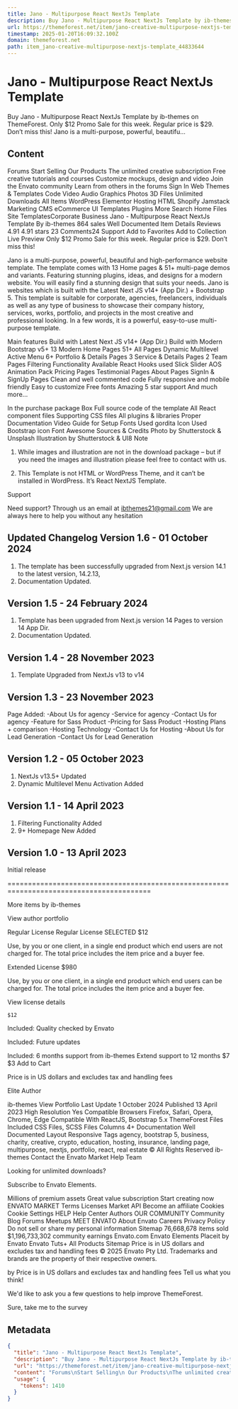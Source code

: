 ```yaml
---
title: Jano - Multipurpose React NextJs Template
description: Buy Jano - Multipurpose React NextJs Template by ib-themes on ThemeForest. Only $12 Promo Sale for this week. Regular price is $29. Don’t miss this! Jano is a multi-purpose, powerful, beautifu...
url: https://themeforest.net/item/jano-creative-multipurpose-nextjs-template/44833644
timestamp: 2025-01-20T16:09:32.100Z
domain: themeforest.net
path: item_jano-creative-multipurpose-nextjs-template_44833644
---
```


# Jano - Multipurpose React NextJs Template


Buy Jano - Multipurpose React NextJs Template by ib-themes on ThemeForest. Only $12 Promo Sale for this week. Regular price is $29. Don’t miss this! Jano is a multi-purpose, powerful, beautifu...


## Content

Forums
Start Selling
 Our Products
The unlimited creative subscription
Free creative tutorials and courses
Customize mockups, design and video
Join the Envato community
Learn from others in the forums
Sign In
Web Themes & Templates
Code
Video
Audio
Graphics
Photos
3D Files
Unlimited Downloads
All Items
WordPress
Elementor
Hosting
HTML
Shopify
Jamstack
Marketing
CMS
eCommerce
UI Templates
Plugins
More
Search
Home Files Site TemplatesCorporate Business
Jano - Multipurpose React NextJs Template
By ib-themes  864 sales Well Documented 
Item Details
Reviews 
     4.91
4.91 stars
 23
Comments24
Support
Add to Favorites
Add to Collection
Live Preview
Only $12 Promo Sale for this week. Regular price is $29. Don’t miss this!

Jano is a multi-purpose, powerful, beautiful and high-performance website template. The template comes with 13 Home pages & 51+ multi-page demos and variants. Featuring stunning plugins, ideas, and designs for a modern website. You will easily find a stunning design that suits your needs. Jano is websites which is built with the Latest Next JS v14+ (App Dir.) + Bootstrap 5. This template is suitable for corporate, agencies, freelancers, individuals as well as any type of business to showcase their company history, services, works, portfolio, and projects in the most creative and professional looking. In a few words, it is a powerful, easy-to-use multi-purpose template.

Main features
Build with Latest Next JS v14+ (App Dir.)
Build with Modern Bootstrap v5+
13 Modern Home Pages
51+ All Pages
Dynamic Multilevel Active Menu
6+ Portfolio & Details Pages
3 Service & Details Pages
2 Team Pages
Filtering Functionality Available
React Hooks used
Slick Slider
AOS Animation Pack
Pricing Pages
Testimonial Pages
About Pages
SignIn & SignUp Pages
Clean and well commented code
Fully responsive and mobile friendly
Easy to customize
Free fonts
Amazing 5 star support
And much more…

In the purchase package Box
Full source code of the template
All React component files
Supporting CSS files
All plugins & libraries
Proper Documentation
Video Guide for Setup
Fonts Used
gordita
Icon Used
Bootstrap icon
Font Awesome
Sources & Credits
Photo by Shutterstock & Unsplash
Illustration by Shutterstock & UI8
Note

1) While images and illustration are not in the download package – but if you need the images and illustration please feel free to contact with us.


2) This Template is not HTML or WordPress Theme, and it can’t be installed in WordPress. It’s React NextJS Template.

Support

Need support? Through us an email at ibthemes21@gmail.com
We are always here to help you without any hesitation

Updated Changelog
Version 1.6 - 01 October 2024
-----------------------------------------------------------------------------------------
1) The template has been successfully upgraded from Next.js version 14.1 to the latest version, 14.2.13,
2) Documentation Updated.

Version 1.5 - 24 February 2024
-----------------------------------------------------------------------------------------
1) Template has been upgraded from Next.js version 14 Pages to version 14 App Dir.
2) Documentation Updated.

Version 1.4 - 28 November 2023 
-----------------------------------------------------------------------------------------
1) Template Upgraded from NextJs v13 to v14

Version 1.3 - 23 November 2023 
-----------------------------------------------------------------------------------------
   Page Added:
      -About Us for agency
      -Service for agency
      -Contact Us for agency
      -Feature for Sass Product
      -Pricing for Sass Product
      -Hosting Plans + comparison
      -Hosting Technology
      -Contact Us for Hosting
      -About Us for Lead Generation
      -Contact Us for Lead Generation

Version 1.2 - 05  October 2023 
-----------------------------------------------------------------------------------------
1) NextJs v13.5+ Updated
2) Dynamic Multilevel Menu Activation Added 

Version 1.1 - 14  April 2023 
-----------------------------------------------------------------------------------------
1) Filtering Functionality Added
2) 9+ Homepage New Added

Version 1.0 - 13 April 2023
-----------------------------------------------------------------------------------------
Initial release

=========================================================================================


More items by ib-themes

View author portfolio

Regular License
Regular License SELECTED
$12

Use, by you or one client, in a single end product which end users are not charged for. The total price includes the item price and a buyer fee.

Extended License
$980

Use, by you or one client, in a single end product which end users can be charged for. The total price includes the item price and a buyer fee.

View license details

	$12
 
Included:
Quality checked by Envato
 
Included:
Future updates
 
Included:
6 months support from ib-themes 
Extend support to 12 months
$7
$3
 Add to Cart

Price is in US dollars and excludes tax and handling fees

Elite Author

ib-themes
View Portfolio
Last Update	1 October 2024
Published	13 April 2023
High Resolution	Yes
Compatible Browsers	Firefox, Safari, Opera, Chrome, Edge
Compatible With	ReactJS, Bootstrap 5.x
ThemeForest Files Included	CSS Files, SCSS Files
Columns	4+
Documentation	Well Documented
Layout	Responsive
Tags	agency, bootstrap 5, business, charity, creative, crypto, education, hosting, insurance, landing page, multipurpose, nextjs, portfolio, react, real estate
© All Rights Reserved ib-themes
Contact the Envato Market Help Team

Looking for unlimited downloads?

Subscribe to Envato Elements.

Millions of premium assets
Great value subscription
Start creating now
ENVATO MARKET
Terms
Licenses
Market API
Become an affiliate
Cookies
Cookie Settings
HELP
Help Center
Authors
OUR COMMUNITY
Community
Blog
Forums
Meetups
MEET ENVATO
About Envato
Careers
Privacy Policy
Do not sell or share my personal information
Sitemap
76,668,678
items sold
$1,196,733,302
community earnings
Envato.com Envato Elements Placeit by Envato Envato Tuts+ All Products Sitemap
Price is in US dollars and excludes tax and handling fees
© 2025 Envato Pty Ltd. Trademarks and brands are the property of their respective owners.
    
by
Price is in US dollars and excludes tax and handling fees
Tell us what you think!

We'd like to ask you a few questions to help improve ThemeForest.

Sure, take me to the survey

## Metadata

```json
{
  "title": "Jano - Multipurpose React NextJs Template",
  "description": "Buy Jano - Multipurpose React NextJs Template by ib-themes on ThemeForest. Only $12 Promo Sale for this week. Regular price is $29. Don’t miss this! Jano is a multi-purpose, powerful, beautifu...",
  "url": "https://themeforest.net/item/jano-creative-multipurpose-nextjs-template/44833644",
  "content": "Forums\nStart Selling\n Our Products\nThe unlimited creative subscription\nFree creative tutorials and courses\nCustomize mockups, design and video\nJoin the Envato community\nLearn from others in the forums\nSign In\nWeb Themes & Templates\nCode\nVideo\nAudio\nGraphics\nPhotos\n3D Files\nUnlimited Downloads\nAll Items\nWordPress\nElementor\nHosting\nHTML\nShopify\nJamstack\nMarketing\nCMS\neCommerce\nUI Templates\nPlugins\nMore\nSearch\nHome Files Site TemplatesCorporate Business\nJano - Multipurpose React NextJs Template\nBy ib-themes  864 sales Well Documented \nItem Details\nReviews \n     4.91\n4.91 stars\n 23\nComments24\nSupport\nAdd to Favorites\nAdd to Collection\nLive Preview\nOnly $12 Promo Sale for this week. Regular price is $29. Don’t miss this!\n\nJano is a multi-purpose, powerful, beautiful and high-performance website template. The template comes with 13 Home pages & 51+ multi-page demos and variants. Featuring stunning plugins, ideas, and designs for a modern website. You will easily find a stunning design that suits your needs. Jano is websites which is built with the Latest Next JS v14+ (App Dir.) + Bootstrap 5. This template is suitable for corporate, agencies, freelancers, individuals as well as any type of business to showcase their company history, services, works, portfolio, and projects in the most creative and professional looking. In a few words, it is a powerful, easy-to-use multi-purpose template.\n\nMain features\nBuild with Latest Next JS v14+ (App Dir.)\nBuild with Modern Bootstrap v5+\n13 Modern Home Pages\n51+ All Pages\nDynamic Multilevel Active Menu\n6+ Portfolio & Details Pages\n3 Service & Details Pages\n2 Team Pages\nFiltering Functionality Available\nReact Hooks used\nSlick Slider\nAOS Animation Pack\nPricing Pages\nTestimonial Pages\nAbout Pages\nSignIn & SignUp Pages\nClean and well commented code\nFully responsive and mobile friendly\nEasy to customize\nFree fonts\nAmazing 5 star support\nAnd much more…\n\nIn the purchase package Box\nFull source code of the template\nAll React component files\nSupporting CSS files\nAll plugins & libraries\nProper Documentation\nVideo Guide for Setup\nFonts Used\ngordita\nIcon Used\nBootstrap icon\nFont Awesome\nSources & Credits\nPhoto by Shutterstock & Unsplash\nIllustration by Shutterstock & UI8\nNote\n\n1) While images and illustration are not in the download package – but if you need the images and illustration please feel free to contact with us.\n\n\n2) This Template is not HTML or WordPress Theme, and it can’t be installed in WordPress. It’s React NextJS Template.\n\nSupport\n\nNeed support? Through us an email at ibthemes21@gmail.com\nWe are always here to help you without any hesitation\n\nUpdated Changelog\nVersion 1.6 - 01 October 2024\n-----------------------------------------------------------------------------------------\n1) The template has been successfully upgraded from Next.js version 14.1 to the latest version, 14.2.13,\n2) Documentation Updated.\n\nVersion 1.5 - 24 February 2024\n-----------------------------------------------------------------------------------------\n1) Template has been upgraded from Next.js version 14 Pages to version 14 App Dir.\n2) Documentation Updated.\n\nVersion 1.4 - 28 November 2023 \n-----------------------------------------------------------------------------------------\n1) Template Upgraded from NextJs v13 to v14\n\nVersion 1.3 - 23 November 2023 \n-----------------------------------------------------------------------------------------\n   Page Added:\n      -About Us for agency\n      -Service for agency\n      -Contact Us for agency\n      -Feature for Sass Product\n      -Pricing for Sass Product\n      -Hosting Plans + comparison\n      -Hosting Technology\n      -Contact Us for Hosting\n      -About Us for Lead Generation\n      -Contact Us for Lead Generation\n\nVersion 1.2 - 05  October 2023 \n-----------------------------------------------------------------------------------------\n1) NextJs v13.5+ Updated\n2) Dynamic Multilevel Menu Activation Added \n\nVersion 1.1 - 14  April 2023 \n-----------------------------------------------------------------------------------------\n1) Filtering Functionality Added\n2) 9+ Homepage New Added\n\nVersion 1.0 - 13 April 2023\n-----------------------------------------------------------------------------------------\nInitial release\n\n=========================================================================================\n\n\nMore items by ib-themes\n\nView author portfolio\n\nRegular License\nRegular License SELECTED\n$12\n\nUse, by you or one client, in a single end product which end users are not charged for. The total price includes the item price and a buyer fee.\n\nExtended License\n$980\n\nUse, by you or one client, in a single end product which end users can be charged for. The total price includes the item price and a buyer fee.\n\nView license details\n\n\t$12\n \nIncluded:\nQuality checked by Envato\n \nIncluded:\nFuture updates\n \nIncluded:\n6 months support from ib-themes \nExtend support to 12 months\n$7\n$3\n Add to Cart\n\nPrice is in US dollars and excludes tax and handling fees\n\nElite Author\n\nib-themes\nView Portfolio\nLast Update\t1 October 2024\nPublished\t13 April 2023\nHigh Resolution\tYes\nCompatible Browsers\tFirefox, Safari, Opera, Chrome, Edge\nCompatible With\tReactJS, Bootstrap 5.x\nThemeForest Files Included\tCSS Files, SCSS Files\nColumns\t4+\nDocumentation\tWell Documented\nLayout\tResponsive\nTags\tagency, bootstrap 5, business, charity, creative, crypto, education, hosting, insurance, landing page, multipurpose, nextjs, portfolio, react, real estate\n© All Rights Reserved ib-themes\nContact the Envato Market Help Team\n\nLooking for unlimited downloads?\n\nSubscribe to Envato Elements.\n\nMillions of premium assets\nGreat value subscription\nStart creating now\nENVATO MARKET\nTerms\nLicenses\nMarket API\nBecome an affiliate\nCookies\nCookie Settings\nHELP\nHelp Center\nAuthors\nOUR COMMUNITY\nCommunity\nBlog\nForums\nMeetups\nMEET ENVATO\nAbout Envato\nCareers\nPrivacy Policy\nDo not sell or share my personal information\nSitemap\n76,668,678\nitems sold\n$1,196,733,302\ncommunity earnings\nEnvato.com Envato Elements Placeit by Envato Envato Tuts+ All Products Sitemap\nPrice is in US dollars and excludes tax and handling fees\n© 2025 Envato Pty Ltd. Trademarks and brands are the property of their respective owners.\n    \nby\nPrice is in US dollars and excludes tax and handling fees\nTell us what you think!\n\nWe'd like to ask you a few questions to help improve ThemeForest.\n\nSure, take me to the survey",
  "usage": {
    "tokens": 1410
  }
}
```
